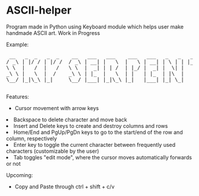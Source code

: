 # ASCII-helper
Program made in Python using Keyboard module which helps user make handmade ASCII art. Work in Progress

Example:
<pre>
 __   _  _   _  _    __   ___   ___    ___   ___   _   _   _____   __
/ _\ | |/ / | |/ /  / _\ | __| |   \  |   \ | __| | \ | | |_   _| / _\
\ \  |   /  |   /   \ \  |  _| | | /  | |_/ |  _| |  \| |   | |   \ \
_\ \ |   \  |  /    _\ \ | |_  |   \  | |   | |_  | |\  |   | |   _\ \
\__/ |_|\_\ |_|     \__/ |___| |_|\_\ |_|   |___| |_| \_|   |_|   \__/

</pre>

Features:
<ul>
 <li>Cursor movement with arrow keys</ul>
 <li>Backspace to delete character and move back</ul>
 <li>Insert and Delete keys to create and destroy columns and rows</ul>
 <li>Home/End and PgUp/PgDn keys to go to the start/end of the row and column, respectively </ul>
 <li>Enter key to toggle the current character between frequently used characters (customizable by the user)</ul>
 <li>Tab toggles "edit mode", where the cursor moves automatically forwards or not</ul>
</ul>

Upcoming:
<ul>
 <li>Copy and Paste through ctrl + shift + c/v</ul>
</ul>
